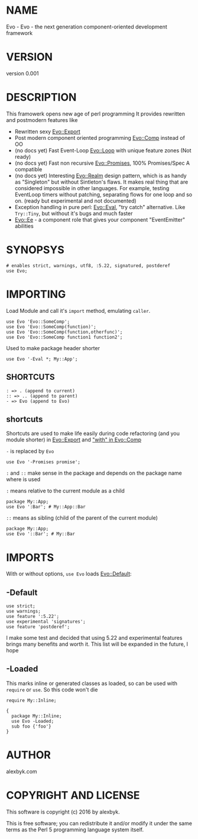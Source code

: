 # NAME

Evo - Evo - the next generation component-oriented development framework

# VERSION

version 0.001

# DESCRIPTION

This framowerk opens new age of perl programming
It provides rewritten and postmodern features like

- Rewritten sexy [Evo::Export](https://metacpan.org/pod/Evo::Export)
- Post modern component oriented programming [Evo::Comp](https://metacpan.org/pod/Evo::Comp) instead of OO
- (no docs yet) Fast Event-Loop [Evo::Loop](https://metacpan.org/pod/Evo::Loop) with unique feature zones (Not ready)
- (no docs yet) Fast non recursive [Evo::Promises](https://metacpan.org/pod/Evo::Promises), 100% Promises/Spec A compatible
- (no docs yet) Interesting [Evo::Realm](https://metacpan.org/pod/Evo::Realm) design pattern, which is as handy as "Singleton" but without Sintleton's flaws.
It makes real thing that are considered impossible in other languages. For example, testing EventLoop timers without patching, separating flows for one loop and so on.
(ready but experimental and not documented)
- Exception handling in pure perl: [Evo::Eval](https://metacpan.org/pod/Evo::Eval), "try catch" alternative. Like `Try::Tiny`, but without it's bugs and much faster
- [Evo::Ee](https://metacpan.org/pod/Evo::Ee) - a component role that gives your component "EventEmitter" abilities

# SYNOPSYS

    # enables strict, warnings, utf8, :5.22, signatured, postderef
    use Evo;

# IMPORTING

Load Module and call it's `import` method, emulating `caller`. 

    use Evo 'Evo::SomeComp';
    use Evo 'Evo::SomeComp(function)';
    use Evo 'Evo::SomeComp(function,otherfunc)';
    use Evo 'Evo::SomeComp function1 function2';

Used to make package header shorter

    use Evo '-Eval *; My::App';

## SHORTCUTS

    : => . (append to current)
    :: => .. (append to parent)
    - => Evo (append to Evo)

## shortcuts

Shortcuts are used to make life easily during code refactoring (and you module shorter) in [Evo::Export](https://metacpan.org/pod/Evo::Export) and ["with" in Evo::Comp](https://metacpan.org/pod/Evo::Comp#with)

`-` is replaced by `Evo`

    use Evo '-Promises promise';

`:` and `::` make sense in the package and depends on the package name where is used

`:` means relative to the current module as a child

    package My::App;
    use Evo ':Bar'; # My::App::Bar

`::` means as sibling (child of the parent of the current module)

    package My::App;
    use Evo '::Bar'; # My::Bar

# IMPORTS

With or without options, `use Evo` loads [Evo::Default](https://metacpan.org/pod/Evo::Default):

## -Default

    use strict;
    use warnings;
    use feature ':5.22';
    use experimental 'signatures';
    use feature 'postderef';

I make some test and decided that using 5.22 and experimental features brings many benefits and worth it. This list will be expanded in the future, I hope

## -Loaded

This marks inline or generated classes as loaded, so can be used with
`require` or `use`. So this code won't die

    require My::Inline;

    {
      package My::Inline;
      use Evo -Loaded;
      sub foo {'foo'}
    }

# AUTHOR

alexbyk.com

# COPYRIGHT AND LICENSE

This software is copyright (c) 2016 by alexbyk.

This is free software; you can redistribute it and/or modify it under
the same terms as the Perl 5 programming language system itself.
